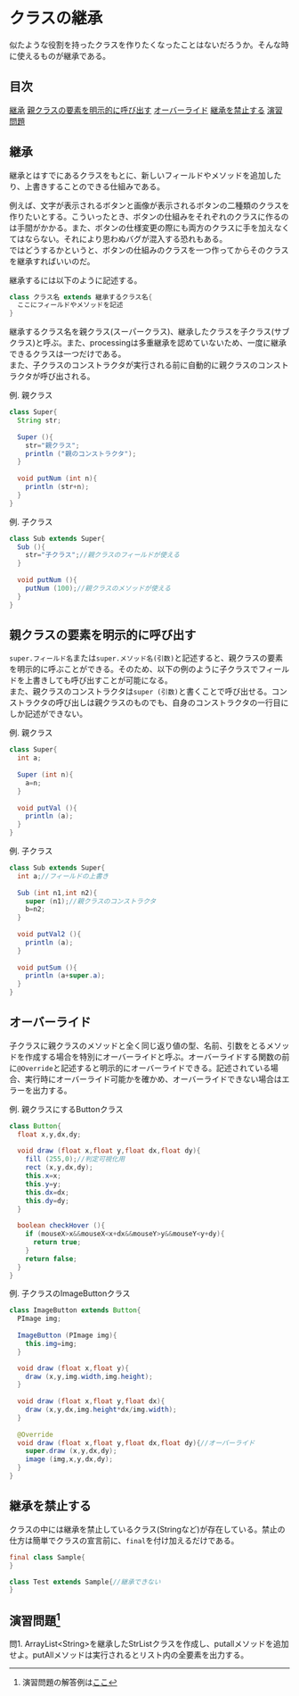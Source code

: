 # クラスの継承
似たような役割を持ったクラスを作りたくなったことはないだろうか。そんな時に使えるものが継承である。

## 目次
[継承](#継承)
[親クラスの要素を明示的に呼び出す](#親クラスの要素を明示的に呼び出す)
[オーバーライド](#オーバーライド)
[継承を禁止する](#継承を禁止する)
[演習問題](#演習問題1)

## 継承
継承とはすでにあるクラスをもとに、新しいフィールドやメソッドを追加したり、上書きすることのできる仕組みである。

例えば、文字が表示されるボタンと画像が表示されるボタンの二種類のクラスを作りたいとする。こういったとき、ボタンの仕組みをそれぞれのクラスに作るのは手間がかかる。また、ボタンの仕様変更の際にも両方のクラスに手を加えなくてはならない。それにより思わぬバグが混入する恐れもある。  
ではどうするかというと、ボタンの仕組みのクラスを一つ作ってからそのクラスを継承すればいいのだ。

継承するには以下のように記述する。
```java
class クラス名 extends 継承するクラス名{
  ここにフィールドやメソッドを記述
}
```
継承するクラス名を親クラス(スーパークラス)、継承したクラスを子クラス(サブクラス)と呼ぶ。また、processingは多重継承を認めていないため、一度に継承できるクラスは一つだけである。  
また、子クラスのコンストラクタが実行される前に自動的に親クラスのコンストラクタが呼び出される。

例. 親クラス
```java
class Super{
  String str;
  
  Super (){
    str="親クラス";
    println ("親のコンストラクタ");
  }
  
  void putNum (int n){
    println (str+n);
  }
}
```
例. 子クラス
```java
class Sub extends Super{
  Sub (){
    str="子クラス";//親クラスのフィールドが使える
  }
  
  void putNum (){
    putNum (100);//親クラスのメソッドが使える
  }
}
```

## 親クラスの要素を明示的に呼び出す
`super.フィールド名`または`super.メソッド名(引数)`と記述すると、親クラスの要素を明示的に呼ぶことができる。そのため、以下の例のように子クラスでフィールドを上書きしても呼び出すことが可能になる。  
また、親クラスのコンストラクタは`super (引数)`と書くことで呼び出せる。コンストラクタの呼び出しは親クラスのものでも、自身のコンストラクタの一行目にしか記述ができない。

例. 親クラス
```java
class Super{
  int a;
  
  Super (int n){
    a=n;
  }
  
  void putVal (){
    println (a);
  }
}
```
例. 子クラス
```java
class Sub extends Super{
  int a;//フィールドの上書き
  
  Sub (int n1,int n2){
    super (n1);//親クラスのコンストラクタ
    b=n2;
  }
  
  void putVal2 (){
    println (a);
  }
  
  void putSum (){
    println (a+super.a);
  }
}
```

## オーバーライド
子クラスに親クラスのメソッドと全く同じ返り値の型、名前、引数をとるメソッドを作成する場合を特別にオーバーライドと呼ぶ。オーバーライドする関数の前に`@Override`と記述すると明示的にオーバーライドできる。記述されている場合、実行時にオーバーライド可能かを確かめ、オーバーライドできない場合はエラーを出力する。

例. 親クラスにするButtonクラス
```java
class Button{
  float x,y,dx,dy;
  
  void draw (float x,float y,float dx,float dy){
    fill (255,0);//判定可視化用
    rect (x,y,dx,dy);
    this.x=x;
    this.y=y;
    this.dx=dx;
    this.dy=dy;
  }
  
  boolean checkHover (){
    if (mouseX>x&&mouseX<x+dx&&mouseY>y&&mouseY<y+dy){
      return true;
    }
    return false;
  }
}
```
例. 子クラスのImageButtonクラス
```java
class ImageButton extends Button{
  PImage img;
  
  ImageButton (PImage img){
    this.img=img;
  }

  void draw (float x,float y){
    draw (x,y,img.width,img.height);
  }
  
  void draw (float x,float y,float dx){
    draw (x,y,dx,img.height*dx/img.width);
  }
  
  @Override
  void draw (float x,float y,float dx,float dy){//オーバーライド
    super.draw (x,y,dx,dy);
    image (img,x,y,dx,dy);
  }
}
```

## 継承を禁止する
クラスの中には継承を禁止しているクラス(Stringなど)が存在している。禁止の仕方は簡単でクラスの宣言前に、`final`を付け加えるだけである。
```java
final class Sample{
}

class Test extends Sample{//継承できない
}
```

## 演習問題[^1]
問1. ArrayList&lt;String&gt;を継承したStrListクラスを作成し、putallメソッドを追加せよ。putAllメソッドは実行されるとリスト内の全要素を出力する。


[^1]: 演習問題の解答例は[ここ](answers.md)
